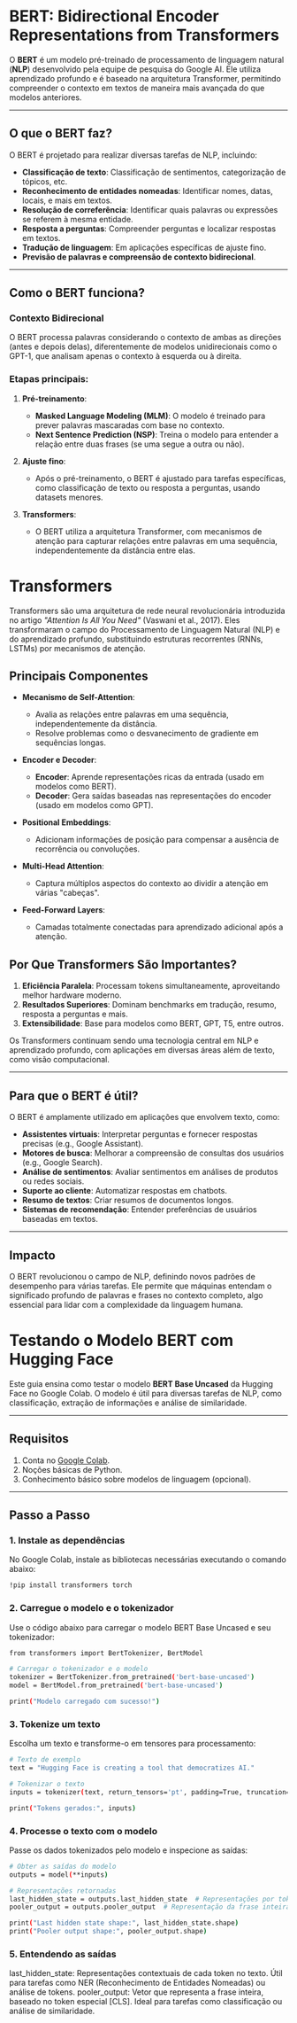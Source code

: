 # BERT: Bidirectional Encoder Representations from Transformers

O **BERT** é um modelo pré-treinado de processamento de linguagem natural (**NLP**) desenvolvido pela equipe de pesquisa do Google AI. Ele utiliza aprendizado profundo e é baseado na arquitetura Transformer, permitindo compreender o contexto em textos de maneira mais avançada do que modelos anteriores.

---

## O que o BERT faz?

O BERT é projetado para realizar diversas tarefas de NLP, incluindo:

- **Classificação de texto**: Classificação de sentimentos, categorização de tópicos, etc.
- **Reconhecimento de entidades nomeadas**: Identificar nomes, datas, locais, e mais em textos.
- **Resolução de correferência**: Identificar quais palavras ou expressões se referem à mesma entidade.
- **Resposta a perguntas**: Compreender perguntas e localizar respostas em textos.
- **Tradução de linguagem**: Em aplicações específicas de ajuste fino.
- **Previsão de palavras e compreensão de contexto bidirecional**.

---

## Como o BERT funciona?

### Contexto Bidirecional

O BERT processa palavras considerando o contexto de ambas as direções (antes e depois delas), diferentemente de modelos unidirecionais como o GPT-1, que analisam apenas o contexto à esquerda ou à direita.

### Etapas principais:

1. **Pré-treinamento**:
   - **Masked Language Modeling (MLM)**: O modelo é treinado para prever palavras mascaradas com base no contexto.
   - **Next Sentence Prediction (NSP)**: Treina o modelo para entender a relação entre duas frases (se uma segue a outra ou não).

2. **Ajuste fino**:
   - Após o pré-treinamento, o BERT é ajustado para tarefas específicas, como classificação de texto ou resposta a perguntas, usando datasets menores.

3. **Transformers**:
   - O BERT utiliza a arquitetura Transformer, com mecanismos de atenção para capturar relações entre palavras em uma sequência, independentemente da distância entre elas.
  

# Transformers

Transformers são uma arquitetura de rede neural revolucionária introduzida no artigo *"Attention Is All You Need"* (Vaswani et al., 2017). Eles transformaram o campo do Processamento de Linguagem Natural (NLP) e do aprendizado profundo, substituindo estruturas recorrentes (RNNs, LSTMs) por mecanismos de atenção.

## Principais Componentes

- **Mecanismo de Self-Attention**: 
  - Avalia as relações entre palavras em uma sequência, independentemente da distância.
  - Resolve problemas como o desvanecimento de gradiente em sequências longas.

- **Encoder e Decoder**: 
  - **Encoder**: Aprende representações ricas da entrada (usado em modelos como BERT).
  - **Decoder**: Gera saídas baseadas nas representações do encoder (usado em modelos como GPT).

- **Positional Embeddings**: 
  - Adicionam informações de posição para compensar a ausência de recorrência ou convoluções.

- **Multi-Head Attention**: 
  - Captura múltiplos aspectos do contexto ao dividir a atenção em várias "cabeças".

- **Feed-Forward Layers**: 
  - Camadas totalmente conectadas para aprendizado adicional após a atenção.

## Por Que Transformers São Importantes?

1. **Eficiência Paralela**: Processam tokens simultaneamente, aproveitando melhor hardware moderno.
2. **Resultados Superiores**: Dominam benchmarks em tradução, resumo, resposta a perguntas e mais.
3. **Extensibilidade**: Base para modelos como BERT, GPT, T5, entre outros.

Os Transformers continuam sendo uma tecnologia central em NLP e aprendizado profundo, com aplicações em diversas áreas além de texto, como visão computacional.


---

## Para que o BERT é útil?

O BERT é amplamente utilizado em aplicações que envolvem texto, como:

- **Assistentes virtuais**: Interpretar perguntas e fornecer respostas precisas (e.g., Google Assistant).
- **Motores de busca**: Melhorar a compreensão de consultas dos usuários (e.g., Google Search).
- **Análise de sentimentos**: Avaliar sentimentos em análises de produtos ou redes sociais.
- **Suporte ao cliente**: Automatizar respostas em chatbots.
- **Resumo de textos**: Criar resumos de documentos longos.
- **Sistemas de recomendação**: Entender preferências de usuários baseadas em textos.



---

## Impacto

O BERT revolucionou o campo de NLP, definindo novos padrões de desempenho para várias tarefas. Ele permite que máquinas entendam o significado profundo de palavras e frases no contexto completo, algo essencial para lidar com a complexidade da linguagem humana.

# Testando o Modelo BERT com Hugging Face

Este guia ensina como testar o modelo **BERT Base Uncased** da Hugging Face no Google Colab. O modelo é útil para diversas tarefas de NLP, como classificação, extração de informações e análise de similaridade.

---

## Requisitos

1. Conta no [Google Colab](https://colab.research.google.com/).
2. Noções básicas de Python.
3. Conhecimento básico sobre modelos de linguagem (opcional).

---

## Passo a Passo

### 1. Instale as dependências

No Google Colab, instale as bibliotecas necessárias executando o comando abaixo:

```bash
!pip install transformers torch
```
### 2. Carregue o modelo e o tokenizador

Use o código abaixo para carregar o modelo BERT Base Uncased e seu tokenizador:

```bash
from transformers import BertTokenizer, BertModel

# Carregar o tokenizador e o modelo
tokenizer = BertTokenizer.from_pretrained('bert-base-uncased')
model = BertModel.from_pretrained('bert-base-uncased')

print("Modelo carregado com sucesso!")
```
### 3. Tokenize um texto
Escolha um texto e transforme-o em tensores para processamento:
```bash
# Texto de exemplo
text = "Hugging Face is creating a tool that democratizes AI."

# Tokenizar o texto
inputs = tokenizer(text, return_tensors='pt', padding=True, truncation=True)

print("Tokens gerados:", inputs)
```
### 4. Processe o texto com o modelo

Passe os dados tokenizados pelo modelo e inspecione as saídas:

```bash
# Obter as saídas do modelo
outputs = model(**inputs)

# Representações retornadas
last_hidden_state = outputs.last_hidden_state  # Representações por token
pooler_output = outputs.pooler_output  # Representação da frase inteira

print("Last hidden state shape:", last_hidden_state.shape)
print("Pooler output shape:", pooler_output.shape)
```

### 5. Entendendo as saídas
last_hidden_state: Representações contextuais de cada token no texto. Útil para tarefas como NER (Reconhecimento de Entidades Nomeadas) ou análise de tokens.
pooler_output: Vetor que representa a frase inteira, baseado no token especial [CLS]. Ideal para tarefas como classificação ou análise de similaridade.

